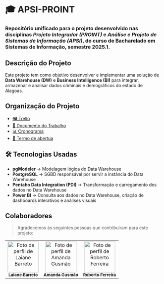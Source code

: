 # 🎓 APSI-PROINT


### Repositório unificado para o projeto desenvolvido nas disciplinas _Projeto Integrador (PROINT)_ e _Análise e Projeto de Sistemas de Informação (APSI)_, do curso de Bacharelado em Sistemas de Informação, semestre 2025.1.

## Descrição do Projeto
Este projeto tem como objetivo desenvolver e implementar uma solução de **Data Warehouse (DW)** e **Business Intelligence (BI)** para integrar, armazenar e analisar dados criminais e demográficos do estado de Alagoas.  

## Organização do Projeto
- [🖼️ Trello]()
- [📄 Documento do Trabalho]()
- [📊 Cronograma]()
- [📜 Termo de abertua]()

## 🛠 Tecnologias Usadas
- **pgModeler** → Modelagem lógica do Data Warehouse  
- **PostgreSQL** → SGBD responsável por servir a instância do Data Warehouse  
- **Pentaho Data Integration (PDI)** → Transformação e carregamento dos dados no Data Warehouse 
- **Power BI** → Consulta aos dados no Data Warehouse, criação de dashboards interativos e análises visuais  

## Colaboradores

> Agradecemos às seguintes pessoas que contribuíram para este projeto:

<table>
  <tr>
    <td align="center">
      <a href="https://github.com/LaianeBarreto">
        <img src="https://github.com/LaianeBarreto.png" width="100px;" alt="Foto de perfil de Laiane Barreto"/><br>
        <sub>
          <b>Laiane Barreto</b>
        </sub>
      </a>
    </td>
    <td align="center">
      <a href="https://github.com/amandargusmao">
        <img src="https://github.com/amandargusmao.png" width="100px;" alt="Foto de perfil de Amanda Gusmão"/><br>
        <sub>
          <b>Amanda Gusmão</b>
        </sub>
      </a>
    </td>
    <td align="center">
      <a href="https://github.com/robertoferreira7">
        <img src="https://github.com/robertoferreira7.png" width="100px;" alt="Foto de perfil de Roberto Ferreira"/><br>
        <sub>
          <b>Roberto Ferreira</b>
        </sub>
      </a>
    </td>
  </tr>
</table>
